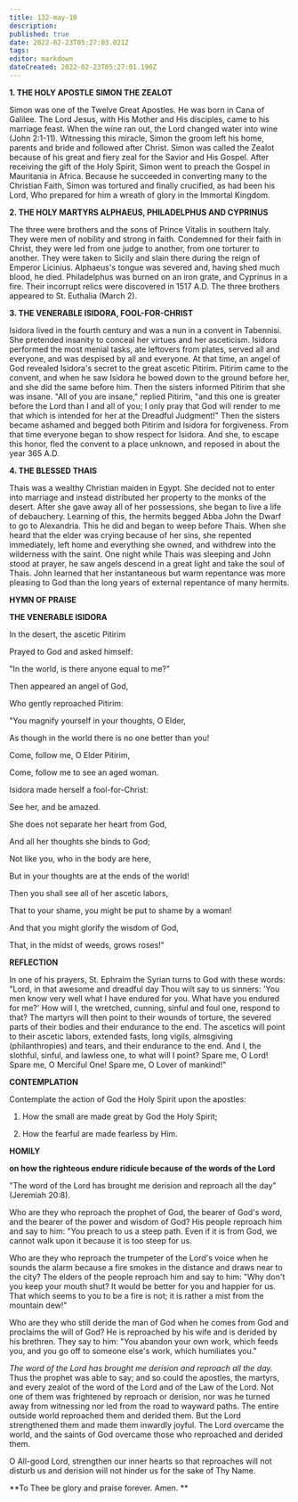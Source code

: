 ```yaml
---
title: 132-may-10
description: 
published: true
date: 2022-02-23T05:27:03.021Z
tags: 
editor: markdown
dateCreated: 2022-02-23T05:27:01.190Z
---
```



**1. THE HOLY APOSTLE SIMON THE ZEALOT**

Simon was one of the Twelve Great Apostles. He was born in Cana of Galilee. The Lord Jesus, with His Mother and His disciples, came to his marriage feast. When the wine ran out, the Lord changed water into wine (John 2:1-11). Witnessing this miracle, Simon the groom left his home, parents and bride and followed after Christ. Simon was called the Zealot because of his great and fiery zeal for the Savior and His Gospel. After receiving the gift of the Holy Spirit, Simon went to preach the Gospel in Mauritania in Africa. Because he succeeded in converting many to the Christian Faith, Simon was tortured and finally crucified, as had been his Lord, Who prepared for him a wreath of glory in the Immortal Kingdom.

**2. THE HOLY MARTYRS ALPHAEUS, PHILADELPHUS AND CYPRINUS**

The three were brothers and the sons of Prince Vitalis in southern Italy. They were men of nobility and strong in faith. Condemned for their faith in Christ, they were led from one judge to another, from one torturer to another. They were taken to Sicily and slain there during the reign of Emperor Licinius. Alphaeus's tongue was severed and, having shed much blood, he died. Philadelphus was burned on an iron grate, and Cyprinus in a fire. Their incorrupt relics were discovered in 1517 A.D. The three brothers appeared to St. Euthalia (March 2).

**3. THE VENERABLE ISIDORA, FOOL-FOR-CHRIST**

Isidora lived in the fourth century and was a nun in a convent in Tabennisi. She pretended insanity to conceal her virtues and her asceticism. Isidora performed the most menial tasks, ate leftovers from plates, served all and everyone, and was despised by all and everyone. At that time, an angel of God revealed Isidora's secret to the great ascetic Pitirim. Pitirim came to the convent, and when he saw Isidora he bowed down to the ground before her, and she did the same before him. Then the sisters informed Pitirim that she was insane. "All of you are insane," replied Pitirim, "and this one is greater before the Lord than I and all of you; I only pray that God will render to me that which is intended for her at the Dreadful Judgment!" Then the sisters became ashamed and begged both Pitirim and Isidora for forgiveness. From that time everyone began to show respect for Isidora. And she, to escape this honor, fled the convent to a place unknown, and reposed in about the year 365 A.D.

**4. THE BLESSED THAIS**

Thais was a wealthy Christian maiden in Egypt. She decided not to enter into marriage and instead distributed her property to the monks of the desert. After she gave away all of her possessions, she began to live a life of debauchery. Learning of this, the hermits begged Abba John the Dwarf to go to Alexandria. This he did and began to weep before Thais. When she heard that the elder was crying because of her sins, she repented immediately, left home and everything she owned, and withdrew into the wilderness with the saint. One night while Thais was sleeping and John stood at prayer, he saw angels descend in a great light and take the soul of Thais. John learned that her instantaneous but warm repentance was more pleasing to God than the long years of external repentance of many hermits.



**HYMN OF PRAISE**

**THE VENERABLE ISIDORA**

In the desert, the ascetic Pitirim

Prayed to God and asked himself:

"In the world, is there anyone equal to me?"

Then appeared an angel of God,

Who gently reproached Pitirim:

"You magnify yourself in your thoughts, O Elder,

As though in the world there is no one better than you!

Come, follow me, O Elder Pitirim,

Come, follow me to see an aged woman.

Isidora made herself a fool-for-Christ:

See her, and be amazed.

She does not separate her heart from God,

And all her thoughts she binds to God;

Not like you, who in the body are here,

But in your thoughts are at the ends of the world!

Then you shall see all of her ascetic labors,

That to your shame, you might be put to shame by a woman!

And that you might glorify the wisdom of God,

That, in the midst of weeds, grows roses!"



**REFLECTION**

In one of his prayers, St. Ephraim the Syrian turns to God with these words: "Lord, in that awesome and dreadful day Thou wilt say to us sinners: 'You men know very well what I have endured for you. What have you endured for me?' How will I, the wretched, cunning, sinful and foul one, respond to that? The martyrs will then point to their wounds of torture, the severed parts of their bodies and their endurance to the end. The ascetics will point to their ascetic labors, extended fasts, long vigils, almsgiving (philanthropies) and tears, and their endurance to the end. And I, the slothful, sinful, and lawless one, to what will I point? Spare me, O Lord! Spare me, O Merciful One! Spare me, O Lover of mankind!"



**CONTEMPLATION**

Contemplate the action of God the Holy Spirit upon the apostles:

1.  How the small are made great by God the Holy Spirit;

1.  How the fearful are made fearless by Him.



**HOMILY**

**on how the righteous endure ridicule because of the words of the Lord**

"The word of the Lord has brought me derision and reproach all the day" (Jeremiah 20:8).

Who are they who reproach the prophet of God, the bearer of God's word, and the bearer of the power and wisdom of God? His people reproach him and say to him: "You preach to us a steep path. Even if it is from God, we cannot walk upon it because it is too steep for us.

Who are they who reproach the trumpeter of the Lord's voice when he sounds the alarm because a fire smokes in the distance and draws near to the city? The elders of the people reproach him and say to him: "Why don't you keep your mouth shut? It would be better for you and happier for us. That which seems to you to be a fire is not; it is rather a mist from the mountain dew!"

Who are they who still deride the man of God when he comes from God and proclaims the will of God? He is reproached by his wife and is derided by his brethren. They say to him: "You abandon your own work, which feeds you, and you go off to someone else's work, which humiliates you."

*The word of the Lord has brought me derision and reproach all the day.* Thus the prophet was able to say; and so could the apostles, the martyrs, and every zealot of the word of the Lord and of the Law of the Lord. Not one of them was frightened by reproach or derision, nor was he turned away from witnessing nor led from the road to wayward paths. The entire outside world reproached them and derided them. But the Lord strengthened them and made them inwardly joyful. The Lord overcame the world, and the saints of God overcame those who reproached and derided them.

O All-good Lord, strengthen our inner hearts so that reproaches will not disturb us and derision will not hinder us for the sake of Thy Name.

**To Thee be glory and praise forever. Amen.
**
